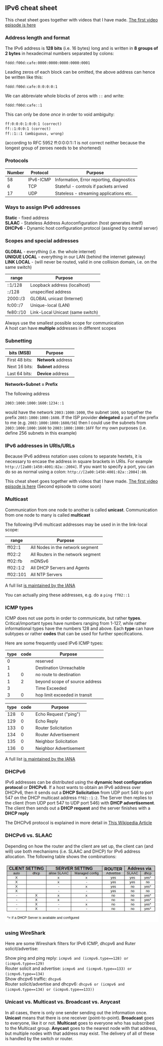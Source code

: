## IPv6 cheat sheet ##

This cheat sheet goes together with videos that I have made. [The first video episode is here](https://youtu.be/oItwDXraK1M)

### Address length and format ###

The IPv6 address is **128 bits** (i.e. 16 bytes) long and is written in **8 groups of 2 bytes** in hexadecimal numbers separated by colons:

    fddd:f00d:cafe:0000:0000:0000:0000:0001

Leading zeros of each block can be omitted, the above address can hence be written like this:

    fddd:f00d:cafe:0:0:0:0:1

We can abbreviate whole blocks of zeros with `::` and write:

    fddd:f00d:cafe::1

This can only be done *once* in order to void ambiguity:

    ff:0:0:0:1:0:0:1 (correct)
    ff::1:0:0:1 (correct)
    ff::1::1 (ambiguous, wrong)

(according to RFC 5952 ff:0:0:0:1::1 is not correct neither because the longest group of zeroes needs to be shortened)

### Protocols ###

| Number | Protocol  | Purpose                                   |
| ------ | --------- | ----------------------------------------- |
|  58    | IPv6-ICMP | Information, Error reporting, diagnostics |
|  6     | TCP       | Stateful - controls if packets arrived    |
| 17     | UDP       | Stateless - streaming applications etc.   |

### Ways to  assign IPv6 addresses ###

**Static** - fixed address  
**SLAAC** - Stateless Address Autoconfiguration (host generates itself)  
**DHCPv6** - Dynamic host configuration protocol (assigned by central server)  

### Scopes and special addresses ###

**GLOBAL** - everything (i.e. the whole internet)  
**UNIQUE LOCAL** - everything in our LAN (behind the internet gateway)  
**LINK LOCAL** - (will never be routed, valid in one collision domain, i.e. on the same switch)  

| range     | Purpose                                        |
| --------- | ---------------------------------------------- |
| ::1/128   | Loopback address (localhost)                   |
| ::/128    | unspecified address                            |
| 2000::/3  | GLOBAL unicast (Internet)                      |
| fc00::/7  | Unique-local (LAN)                             |
| fe80::/10 | Link-Local Unicast (same switch)               |

Always use the smallest possible scope for communication  
A host can have **multiple** addresses in different scopes

### Subnetting ###

| bits (MSB)      | Purpose                                        |
| --------------- | ----------------------- |
| First 48 bits:  | **Network** address     |
| Next 16 bits:   | **Subnet** address      |
| Last 64 bits:   | **Device** address      |

**Network+Subnet = Prefix**

The following address

    2003:1000:1000:1600:1234::1

would have the network `2003:1000:1000`, the subnet `1600`, so together the prefix `2003:1000:1000:1600`. If the ISP provider **delegated** a part of the prefix to me (e.g. `2003:1000:1000:1600/56`) then I could use the subnets from `2003:1000:1000:1600` to `2003:1000:1000:16FF` for my own purposes (i.e. define 256 subnets in this example)

### IPv6 addresses in URIs/URLs ###

Because IPv6 address notation uses colons to separate hextets, it is necessary to encase the address in square brackets in URIs. For example `http://[2a00:1450:4001:82a::2004]`. If you want to specify a port, you can do so as normal using a colon: `http://[2a00:1450:4001:82a::2004]:80`.

This cheat sheet goes together with videos that I have made. [The first video episode is here](https://youtu.be/oItwDXraK1M) (Second episode to come soon)

### Multicast ###

Communication from one node to another is called **unicast**. Communication from one node to many is called **multicast**

The following IPv6 multicast addresses may be used in in the link-local scope:

| range     | Purpose                                        |
| --------- | ---------------------------------------------- |
| ff02::1   | All Nodes in the network segment               |
| ff02::2   | All Routers in the network segment             |
| ff02::fb  | mDNSv6                                         |
| ff02::1:2 | All DHCP Servers and Agents                    |
| ff02::101 | All NTP Servers                                |

A full list [is maintained by the IANA](https://www.iana.org/assignments/ipv6-multicast-addresses/ipv6-multicast-addresses.xhtml)

You can actually ping these addresses, e.g. do a `ping ff02::1`

### ICMP types ###

ICMP does not use ports in order to communicate, but rather **types**. Critical/important types have numbers ranging from 1-127, while rather informational types have the numbers 128 and above. Each **type** can have subtypes or rather **codes** that can be used for further specifications.

Here are some frequently used IPv6 ICMP types:

| type | code | Purpose                                        |
| ---- | ---- | ---------------------------------------------- |
|   0  |      | reserved                                       |
|   1  |      | Destination Unreachable                        |
|   1  |   0  |   no route to destination                      |
|   1  |   2  |   beyond scope of source address               |
|   3  |      | Time Exceeded                                  |
|   3  |   0  |   hop limit exceeded in transit                |

| type | code | Purpose                                        |
| ---- | ---- | ---------------------------------------------- |
| 128  |   0  | Echo Request ("ping")                          |
| 129  |   0  | Echo Reply                                     |
| 133  |   0  | Router Solicitation                            |
| 134  |   0  | Router Advertisement                           |
| 135  |   0  | Neighbor Solicitation                          |
| 136  |   0  | Neighbor Advertisement                         |

A full list [is maintained by the IANA](https://www.iana.org/assignments/icmpv6-parameters/icmpv6-parameters.xhtml)

### DHCPv6 ###

IPv6 addresses can be distributed using the **dynamic host configuration protocol** or **DHCPv6**. If a host wants to obtain an IPv6 address over DHCPv6, then it sends out a **DHCP Solicitation** from UDP port 546 to port 547 on the DHCP multicast address `ff02::1:2`. The Server then replies to the client (from UDP port 547 to UDP port 546) with **DHCP advertisement**. The client then sends out a **DHCP request** and the server finishes with a **DHCP reply**

The DHCPv6 protocol is explained in more detail in [This Wikipedia Article](https://en.wikipedia.org/wiki/DHCPv6)

### DHCPv6 vs. SLAAC ###

Depending on how the router and the client are set up, the client can (and will) use both mechanisms (i.e. SLAAC and DHCP) for IPv6 address allocation. The following table shows the combinations:

<img src=dhcp_slaac.jpg>


### using WireShark ###

Here are some Wireshark filters for IPv6 ICMP, dhcpv6 and Ruter solicit/advertise:

Show ping and ping reply: `icmpv6 and (icmpv6.type==128) or (icmpv6.type==129)` <br>
Router solicit and advertise: `icmpv6 and (icmpv6.type==133) or (icmpv6.type==134)` <br>
Show dhcpv6 traffic: `dhcpv6` <br>
Router solicit/advertise and dhcpv6: `dhcpv6 or (icmpv6 and (icmpv6.type==134) or (icmpv6.type==133))` <br>

### Unicast vs. Multicast vs. Broadcast vs. Anycast ###

In all cases, there is only one sender sending out the information once. **Unicast** means that there is one receiver (point-to-point). **Broadcast** goes to everyone, like it or not. **Multicast** goes to everyone who has subscribed to the Multicast group. **Anycast** goes to the nearest node with that address, but multiple nodes with that address may exist. The delivery of all of these is handled by the switch or router. 